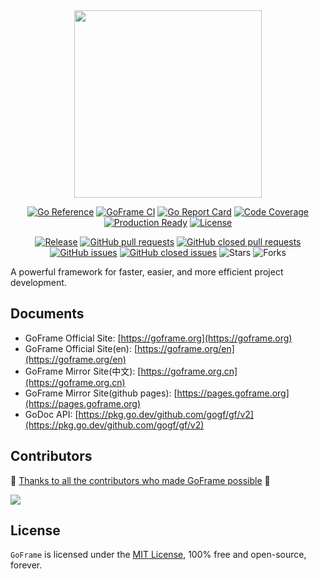 
<div align=center>
<img src="https://goframe.org/img/logo_full.png" width="300"/>

[![Go Reference](https://pkg.go.dev/badge/github.com/gogf/gf/v2.svg)](https://pkg.go.dev/github.com/gogf/gf/v2)
[![GoFrame CI](https://github.com/gogf/gf/actions/workflows/ci-main.yml/badge.svg)](https://github.com/gogf/gf/actions/workflows/ci-main.yml)
[![Go Report Card](https://goreportcard.com/badge/github.com/gogf/gf/v2)](https://goreportcard.com/report/github.com/gogf/gf/v2)
[![Code Coverage](https://codecov.io/gh/gogf/gf/branch/master/graph/badge.svg)](https://codecov.io/gh/gogf/gf)
[![Production Ready](https://img.shields.io/badge/production-ready-blue.svg?style=flat)](https://github.com/gogf/gf)
[![License](https://img.shields.io/github/license/gogf/gf.svg?style=flat)](https://github.com/gogf/gf)

[![Release](https://img.shields.io/github/v/release/gogf/gf?style=flat)](https://github.com/gogf/gf/releases)
[![GitHub pull requests](https://img.shields.io/github/issues-pr/gogf/gf?style=flat)](https://github.com/gogf/gf/pulls)
[![GitHub closed pull requests](https://img.shields.io/github/issues-pr-closed/gogf/gf?style=flat)](https://github.com/gogf/gf/pulls?q=is%3Apr+is%3Aclosed)
[![GitHub issues](https://img.shields.io/github/issues/gogf/gf?style=flat)](https://github.com/gogf/gf/issues)
[![GitHub closed issues](https://img.shields.io/github/issues-closed/gogf/gf?style=flat)](https://github.com/gogf/gf/issues?q=is%3Aissue+is%3Aclosed)
![Stars](https://img.shields.io/github/stars/gogf/gf?style=flat)
![Forks](https://img.shields.io/github/forks/gogf/gf?style=flat)

</div>

A powerful framework for faster, easier, and more efficient project development.


## Documents

- GoFrame Official Site: [https://goframe.org](https://goframe.org)
- GoFrame Official Site(en): [https://goframe.org/en](https://goframe.org/en)
- GoFrame Mirror Site(中文): [https://goframe.org.cn](https://goframe.org.cn)
- GoFrame Mirror Site(github pages): [https://pages.goframe.org](https://pages.goframe.org)
- GoDoc API: [https://pkg.go.dev/github.com/gogf/gf/v2](https://pkg.go.dev/github.com/gogf/gf/v2)


## Contributors

💖 [Thanks to all the contributors who made GoFrame possible](https://github.com/gogf/gf/graphs/contributors) 💖

<a href="https://github.com/gogf/gf/graphs/contributors">
<img src="https://goframe.org/img/contributors.svg?ver=1" />
</a>

## License

`GoFrame` is licensed under the [MIT License](LICENSE), 100% free and open-source, forever.
